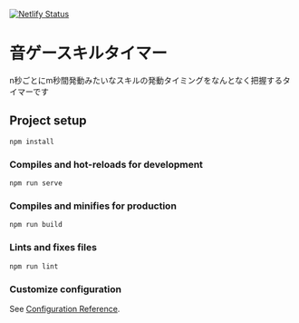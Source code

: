 [![Netlify Status](https://api.netlify.com/api/v1/badges/216bd2ad-5b37-4ddc-9169-99082e25b636/deploy-status)](https://app.netlify.com/sites/quirky-benz-a176fa/deploys)

# 音ゲースキルタイマー

n秒ごとにm秒間発動みたいなスキルの発動タイミングをなんとなく把握するタイマーです

## Project setup
```
npm install
```

### Compiles and hot-reloads for development
```
npm run serve
```

### Compiles and minifies for production
```
npm run build
```

### Lints and fixes files
```
npm run lint
```

### Customize configuration
See [Configuration Reference](https://cli.vuejs.org/config/).
